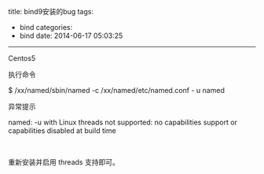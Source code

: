 title: bind9安装的bug
tags:
  - bind
categories:
  - bind
date: 2014-06-17 05:03:25
---

Centos5

执行命令

$ /xx/named/sbin/named -c /xx/named/etc/named.conf - u named

异常提示

named: -u with Linux threads not supported: no capabilities support or capabilities disabled at build time

&nbsp;

重新安装并启用 threads 支持即可。